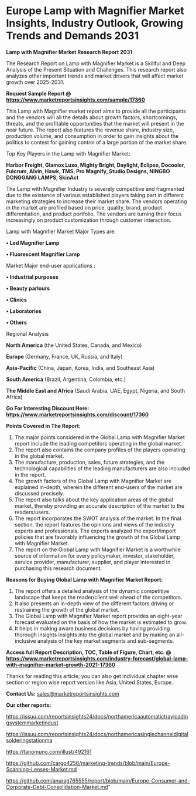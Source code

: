  # Europe Lamp with Magnifier Market Insights, Industry Outlook, Growing Trends and Demands 2031

<strong>Lamp with Magnifier Market Research Report 2031</strong>

The Research Report on Lamp with Magnifier Market is a Skillful and Deep Analysis of the Present Situation and Challenges. This research report also analyzes other important trends and market drivers that will affect market growth over 2025-2031.

<strong>Request Sample Report @ <a href=https://www.marketreportsinsights.com/sample/17360>https://www.marketreportsinsights.com/sample/17360</a></strong>

This Lamp with Magnifier market report aims to provide all the participants and the vendors will all the details about growth factors, shortcomings, threats, and the profitable opportunities that the market will present in the near future. The report also features the revenue share, industry size, production volume, and consumption in order to gain insights about the politics to contest for gaining control of a large portion of the market share.

Top Key Players in the Lamp with Magnifier Market:

<strong>Harbor Freight, Glamox Luxo, Mighty Bright, Daylight, Eclipse, Docooler, Fulcrum, Alvin, Hawk, TMS, Pro Magnify, Studio Designs, NINGBO DONGGANG LAMPS, SkinAct</strong>

The Lamp with Magnifier Industry is severely competitive and fragmented due to the existence of various established players taking part in different marketing strategies to increase their market share. The vendors operating in the market are profiled based on price, quality, brand, product differentiation, and product portfolio. The vendors are turning their focus increasingly on product customization through customer interaction.

Lamp with Magnifier Market Major Types are:

<strong>• Led Magnifier Lamp

• Fluorescent Magnifier Lamp</strong>

Market Major end-user applications :

<strong>• Industrial purposes

• Beauty parlours

• Clinics

• Laboratories

• Others</strong>

Regional Analysis

</u><strong><b>North America</b></strong> (the United States, Canada, and Mexico)

<strong><b>Europe </b></strong>(Germany, France, UK, Russia, and Italy)

<strong><b>Asia-Pacific</b></strong> (China, Japan, Korea, India, and Southeast Asia)

<strong><b>South America</b></strong> (Brazil, Argentina, Colombia, etc.)

<strong><b>The Middle East and Africa</b></strong> (Saudi Arabia, UAE, Egypt, Nigeria, and South Africa)

<strong>Go For Interesting Discount Here: <a href=https://www.marketreportsinsights.com/discount/17360>https://www.marketreportsinsights.com/discount/17360</a></strong>

<strong>Points Covered in The Report:</strong>
<ol>
  <li>The major points considered in the Global Lamp with Magnifier Market report include the leading competitors operating in the global market.</li>
  <li>The report also contains the company profiles of the players operating in the global market.</li>
  <li>The manufacture, production, sales, future strategies, and the technological capabilities of the leading manufacturers are also included in the report.</li>
  <li>The growth factors of the Global Lamp with Magnifier Market are explained in-depth, wherein the different end-users of the market are discussed precisely.</li>
  <li>The report also talks about the key application areas of the global market, thereby providing an accurate description of the market to the readers/users.</li>
  <li>The report incorporates the SWOT analysis of the market. In the final section, the report features the opinions and views of the industry experts and professionals. The experts analyzed the export/import policies that are favorably influencing the growth of the Global Lamp with Magnifier Market.</li>
  <li>The report on the Global Lamp with Magnifier Market is a worthwhile source of information for every policymaker, investor, stakeholder, service provider, manufacturer, supplier, and player interested in purchasing this research document.</li>
</ol>
<strong>Reasons for Buying Global Lamp with Magnifier Market Report:</strong>

<ol>
  <li>The report offers a detailed analysis of the dynamic competitive landscape that keeps the reader/client well ahead of the competitors.</li>
  <li>It also presents an in-depth view of the different factors driving or restraining the growth of the global market.</li>
  <li>The Global Lamp with Magnifier Market report provides an eight-year forecast evaluated on the basis of how the market is estimated to grow.</li>
  <li>It helps in making aware business decisions by having providing thorough insights insights into the global market and by making an all-inclusive analysis of the key market segments and sub-segments.</li>
</ol>
<strong>Access full Report Description, TOC, Table of Figure, Chart, etc. @ <a href=https://www.marketreportsinsights.com/industry-forecast/global-lamp-with-magnifier-market-growth-2021-17360>https://www.marketreportsinsights.com/industry-forecast/global-lamp-with-magnifier-market-growth-2021-17360</a></strong>


Thanks for reading this article; you can also get individual chapter wise section or region wise report version like Asia, United States, Europe.

<strong>Contact Us:</strong>
sales@marketreportsinsights.com

<strong>Our other reports:</strong>

<a href=https://issuu.com/reportsinsights24/docs/northamericaautomatictrayloadingsystemmarketindust>https://issuu.com/reportsinsights24/docs/northamericaautomatictrayloadingsystemmarketindust</a>

<a href=https://issuu.com/reportsinsights24/docs/northamericasinglechanneldigitalsolderingstationma>https://issuu.com/reportsinsights24/docs/northamericasinglechanneldigitalsolderingstationma</a>

<a href=https://tanomuno.com/illust/492161>https://tanomuno.com/illust/492161</a>

<a href=https://github.com/cargo4256/marketing-trends/blob/main/Europe-Scanning-Lenses-Market.md>https://github.com/cargo4256/marketing-trends/blob/main/Europe-Scanning-Lenses-Market.md</a>

<a href=https://github.com/anurag765555/report/blob/main/Europe-Consumer-and-Corporate-Debt-Consolidation-Market.md>https://github.com/anurag765555/report/blob/main/Europe-Consumer-and-Corporate-Debt-Consolidation-Market.md</a>"
